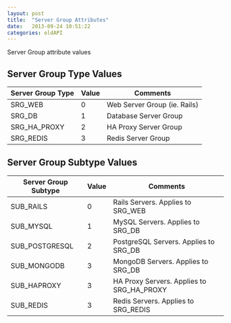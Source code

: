 ```yaml
---
layout: post
title:  "Server Group Attributes"
date:   2013-09-24 10:51:22
categories: oldAPI
---
```


<p class="lead">Server Group attribute values</p>

## Server Group Type Values
<table class="table table-bordered table-striped">
	<thead>
		<tr>
			<th>Server Group Type</th>
			<th>Value</th>
			<th>Comments</th>
		</tr>
		<tbody>
			<tr><td>SRG&#95;WEB</td><td>0</td><td>Web Server Group (ie. Rails)</td></tr>
			<tr><td>SRG&#95;DB</td><td>1</td><td>Database Server Group</td></tr>
			<tr><td>SRG&#95;HA&#95;PROXY</td><td>2</td><td>HA Proxy Server Group</td></tr>
			<tr><td>SRG&#95;REDIS</td><td>3</td><td>Redis Server Group</td></tr>
		</tbody>
	</thead>
</table>


## Server Group Subtype Values
<table class="table table-bordered table-striped">
	<thead>
		<tr>
			<th>Server Group Subtype</th>
			<th>Value</th>
			<th>Comments</th>
		</tr>
		<tbody>
			<tr><td>SUB&#95;RAILS</td><td>0</td><td>Rails Servers. Applies to SRG&#95;WEB</td></tr>
			<tr><td>SUB&#95;MYSQL</td><td>1</td><td>MySQL Servers. Applies to SRG&#95;DB</td></tr>
			<tr><td>SUB&#95;POSTGRESQL</td><td>2</td><td>PostgreSQL Servers. Applies to SRG&#95;DB</td></tr>
			<tr><td>SUB&#95;MONGODB</td><td>3</td><td>MongoDB Servers. Applies to SRG&#95;DB</td></tr>
			<tr><td>SUB&#95;HAPROXY</td><td>3</td><td>HA Proxy Servers. Applies to SRG&#95;HA&#95;PROXY</td></tr>
			<tr><td>SUB&#95;REDIS</td><td>3</td><td>Redis Servers. Applies to SRG&#95;REDIS</td></tr>
		</tbody>
	</thead>
</table>
